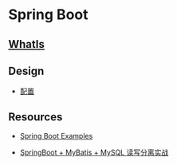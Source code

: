 # Spring Boot

## [WhatIs](WhatIs.md)

## Design
* [配置](config/README.md)

## Resources
* [Spring Boot Examples](https://github.com/ityouknow/spring-boot-examples)

* [SpringBoot + MyBatis + MySQL 读写分离实战](https://www.toutiao.com/i6696980676417159687/)
